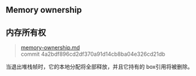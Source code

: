 ## Memory ownership
## 内存所有权

>[memory-ownership.md](https://github.com/rust-lang/reference/blob/master/src/memory-ownership.md)\
>commit 4a2bdf896cd2df370a91d14cb8ba04e326cd21db

当退出堆栈帧时，它的本地分配将全部释放，并且它持有的 box引用将被删除。